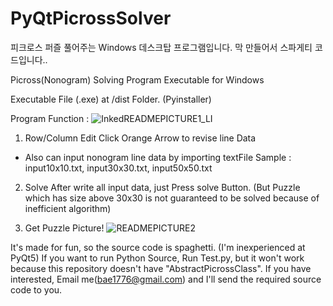 # PyQtPicrossSolver

피크로스 퍼즐 풀어주는 Windows 데스크탑 프로그램입니다.
막 만들어서 스파게티 코드입니다..

Picross(Nonogram) Solving Program Executable for Windows


Executable File (.exe) at /dist Folder. (Pyinstaller)

Program Function :
![InkedREADMEPICTURE1_LI](https://user-images.githubusercontent.com/51872586/169348195-ea3e416b-58f6-4f6b-8cdb-e2c52a42d2c2.jpg)



1. Row/Column Edit
Click Orange Arrow to revise line Data

+ Also can input nonogram line data by importing textFile
Sample : input10x10.txt, input30x30.txt, input50x50.txt



2. Solve
After write all input data, just Press solve Button.
(But Puzzle which has size above 30x30 is not guaranteed to be solved because of inefficient algorithm)



3. Get Puzzle Picture!
![READMEPICTURE2](https://user-images.githubusercontent.com/51872586/169350068-b1630a7e-58e0-4612-aadd-ed90c6d983e4.JPG)






It's made for fun, so the source code is spaghetti. (I'm inexperienced at PyQt5)
If you want to run Python Source, Run Test.py, but it won't work because this repository doesn't have "AbstractPicrossClass". 
If you have interested, Email me(bae1776@gmail.com) and I'll send the required source code to you.


